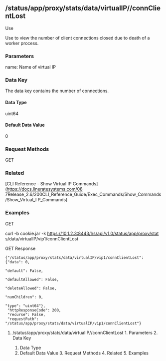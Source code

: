 ## /status/app/proxy/stats/data/virtualIP/<name>/connClientLost

Use

Use to view the number of client connections closed due to death of a worker
process.

### Parameters

name: Name of virtual IP

### Data Key

The data key contains the number of connections.

#### Data Type

uint64

#### Default Data Value

0

### Request Methods

GET

### Related

[CLI Reference - Show Virtual IP Commands](https://docs.lineratesystems.com/08
7Release_2.6/200CLI_Reference_Guide/Exec_Commands/Show_Commands/Show_Virtual_I
P_Commands)

### Examples

GET

curl -b cookie.jar -k https://10.1.2.3:8443/lrs/api/v1.0/status/app/proxy/stat
s/data/virtualIP/vip1/connClientLost

GET Response

    
    {"/status/app/proxy/stats/data/virtualIP/vip1/connClientLost": {"data": 0,
                                                                       "default": False,
                                                                       "defaultAllowed": False,
                                                                       "deleteAllowed": False,
                                                                       "numChildren": 0,
                                                                       "type": "uint64"},
     "httpResponseCode": 200,
     "recurse": False,
     "requestPath": "/status/app/proxy/stats/data/virtualIP/vip1/connClientLost"}
    

  1. /status/app/proxy/stats/data/virtualIP/<name>/connClientLost
    1. Parameters
    2. Data Key
      1. Data Type
      2. Default Data Value
    3. Request Methods
    4. Related
    5. Examples

